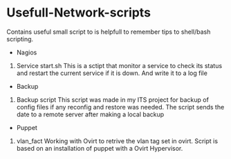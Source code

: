 Usefull-Network-scripts
=======================

Contains useful small script to is helpfull to remember tips to shell/bash scripting.

*  Nagios
1.  Service start.sh
	This is a sctipt that monitor a service to check its status and restart the current 
	service if it is down. And write it to a log file
* Backup	
1. Backup script
	This script was made in my ITS project for backup of config files if any reconfig and
	restore was needed. The script sends the date to a remote server after making a local 
	backup 

* Puppet
1. vlan_fact
	Working with Ovirt to retrive the vlan tag set in ovirt.
	Script is based on an installation of puppet with a Ovirt Hypervisor.	
	
